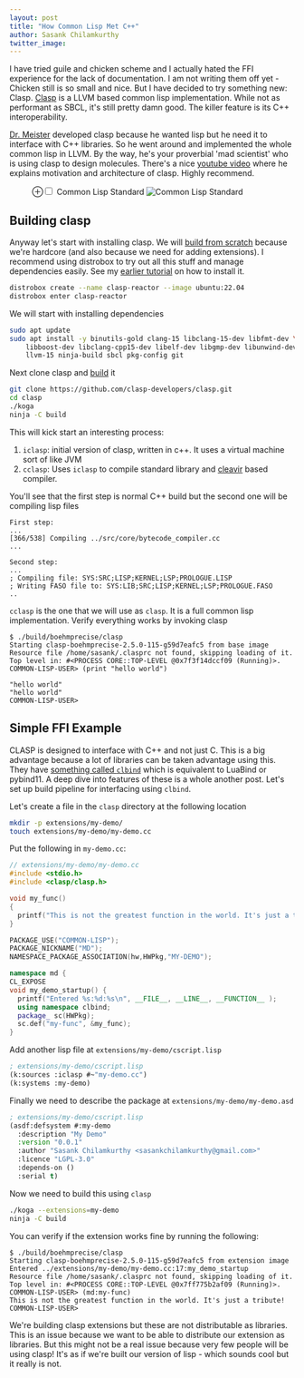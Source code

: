 ```yaml
---
layout: post
title: "How Common Lisp Met C++"
author: Sasank Chilamkurthy
twitter_image: 
---
```


I have tried guile and chicken scheme and I actually hated the FFI experience for the lack of documentation. I am not writing them off yet - Chicken still is so small and nice. But I have decided to try something new: Clasp. [Clasp](https://clasp-developers.github.io/) is a LLVM based common lisp implementation. While not as performant as SBCL, it's still pretty damn good. The killer feature is its C++ interoperability.

[Dr. Meister](https://drmeister.wordpress.com/about/) developed clasp because he wanted lisp but he need it to interface with C++ libraries. So he went around and implemented the whole common lisp in LLVM. By the way, he's your proverbial 'mad scientist' who is using clasp to design molecules. There's a nice [youtube video](https://www.youtube.com/watch?v=8X69_42Mj-g) where he explains motivation and architecture of clasp. Highly recommend.

<figure>
<label for="mn-fig-1" class="margin-toggle">⊕</label><input type="checkbox" id="mn-fig-1" class="margin-toggle">
<span class="marginnote">Common Lisp Standard</span>
<img src="https://m.media-amazon.com/images/I/81mhPQ6C-yL._AC_UF1000,1000_QL80_.jpg" alt="Common Lisp Standard">
</figure>

## Building clasp

Anyway let's start with installing clasp. We will [build from scratch](https://github.com/clasp-developers/clasp/wiki/Building-and-Installing-from-Source) because we're hardcore (and also because we need for adding extensions). I recommend using distrobox to try out all this stuff and manage dependencies easily. See my [earlier tutorial](https://chsasank.com/intel-arc-gpu-driver-oneapi-installation.html) on how to install it.

```bash
distrobox create --name clasp-reactor --image ubuntu:22.04
distrobox enter clasp-reactor
```

We will start with installing dependencies

```bash
sudo apt update
sudo apt install -y binutils-gold clang-15 libclang-15-dev libfmt-dev \
    libboost-dev libclang-cpp15-dev libelf-dev libgmp-dev libunwind-dev \
    llvm-15 ninja-build sbcl pkg-config git
```

Next clone clasp and [build](https://github.com/clasp-developers/clasp/wiki/Building-and-Installing-from-Source) it

```bash
git clone https://github.com/clasp-developers/clasp.git
cd clasp
./koga
ninja -C build
```

This will kick start an interesting process:
1. `iclasp`: initial version of clasp, written in c++. It uses a virtual machine sort of like JVM
2. `cclasp`: Uses `iclasp` to compile standard library and [cleavir](https://github.com/s-expressionists/Cleavir) based compiler.

You'll see that the first step is normal C++ build but the second one will be compiling lisp files

```
First step:
...
[366/538] Compiling ../src/core/bytecode_compiler.cc 
...

Second step:
...
; Compiling file: SYS:SRC;LISP;KERNEL;LSP;PROLOGUE.LISP
; Writing FASO file to: SYS:LIB;SRC;LISP;KERNEL;LSP;PROLOGUE.FASO
..
```

`cclasp` is the one that we will use as `clasp`. It is a full common lisp implementation. Verify everything works by invoking clasp

```
$ ./build/boehmprecise/clasp
Starting clasp-boehmprecise-2.5.0-115-g59d7eafc5 from base image
Resource file /home/sasank/.clasprc not found, skipping loading of it.
Top level in: #<PROCESS CORE::TOP-LEVEL @0x7f3f14dccf09 (Running)>.
COMMON-LISP-USER> (print "hello world")

"hello world" 
"hello world"
COMMON-LISP-USER>
```

## Simple FFI Example

CLASP is designed to interface with C++ and not just C. This is a big advantage because a lot of libraries can be taken advantage using this. They have [something called `clbind`](https://clasp-developers.github.io/clbind-doc.html) which is equivalent to LuaBind or pybind11. A deep dive into features of these is a whole another post. Let's set up build pipeline for interfacing using `clbind`.

Let's create a file in the `clasp` directory at the following location

```bash
mkdir -p extensions/my-demo/
touch extensions/my-demo/my-demo.cc
```

Put the following in `my-demo.cc`:

```c++
// extensions/my-demo/my-demo.cc
#include <stdio.h>
#include <clasp/clasp.h>

void my_func()
{
  printf("This is not the greatest function in the world. It's just a tribute!\n");
}

PACKAGE_USE("COMMON-LISP");
PACKAGE_NICKNAME("MD");
NAMESPACE_PACKAGE_ASSOCIATION(hw,HWPkg,"MY-DEMO");

namespace md {
CL_EXPOSE
void my_demo_startup() {
  printf("Entered %s:%d:%s\n", __FILE__, __LINE__, __FUNCTION__ );
  using namespace clbind;
  package_ sc(HWPkg);
  sc.def("my-func", &my_func);
}
```

Add another lisp file at `extensions/my-demo/cscript.lisp`

```commonlisp
; extensions/my-demo/cscript.lisp
(k:sources :iclasp #~"my-demo.cc")
(k:systems :my-demo)
```

Finally we need to describe the package at `extensions/my-demo/my-demo.asd`

```commonlisp
; extensions/my-demo/cscript.lisp
(asdf:defsystem #:my-demo
  :description "My Demo"
  :version "0.0.1"
  :author "Sasank Chilamkurthy <sasankchilamkurthy@gmail.com>"
  :licence "LGPL-3.0"
  :depends-on ()
  :serial t)

```

Now we need to build this using `clasp`

```bash
./koga --extensions=my-demo
ninja -C build
```

You can verify if the extension works fine by running the following:

```
$ ./build/boehmprecise/clasp
Starting clasp-boehmprecise-2.5.0-115-g59d7eafc5 from extension image
Entered ../extensions/my-demo/my-demo.cc:17:my_demo_startup
Resource file /home/sasank/.clasprc not found, skipping loading of it.
Top level in: #<PROCESS CORE::TOP-LEVEL @0x7ff775b2af09 (Running)>.
COMMON-LISP-USER> (md:my-func)
This is not the greatest function in the world. It's just a tribute!
COMMON-LISP-USER>
```

We're building clasp extensions but these are not distributable as libraries. This is an issue because we want to be able to distribute our extension as libraries. But this might not be a real issue because very few people will be using clasp! It's as if we're built our version of lisp - which sounds cool but it really is not.